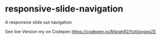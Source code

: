 # responsive-slide-navigation
A responsive slide out navigation  



 See live Version my on Codepen  https://codepen.io/Afarah92/full/pogpxZE
